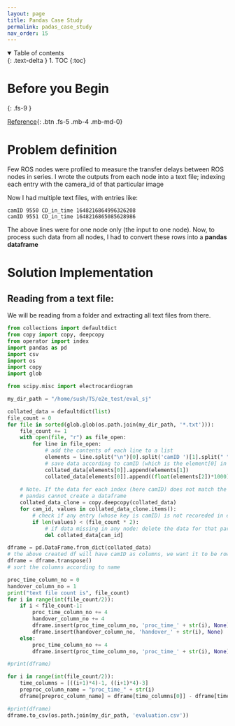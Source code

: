 ```yaml
---
layout: page
title: Pandas Case Study
permalink: padas_case_study
nav_order: 15
---
```


<details open markdown="block">
  <summary>
    Table of contents
  </summary>
  {: .text-delta }
1. TOC
{:toc}
</details>

# Before you Begin
{: .fs-9 }

[Reference](){: .btn .fs-5 .mb-4 .mb-md-0}

# Problem definition

Few ROS nodes were profiled to measure the transfer delays between ROS nodes in series. I wrote the outputs from each node into a text file; indexing each entry with the camera_id of that particular image

Now I had multiple text files, with entries like:
```
camID 9550 CD_in_time 1648216864996326208
camID 9551 CD_in_time 1648216865085628986
```

The above lines were for one node only (the input to one node). Now, to process such data from all nodes, I had to convert these rows into a **pandas dataframe**

# Solution Implementation

## Reading from a text file:

We will be reading from a folder and extracting all text files from there.

```python
from collections import defaultdict
from copy import copy, deepcopy
from operator import index
import pandas as pd
import csv
import os
import copy
import glob

from scipy.misc import electrocardiogram

my_dir_path = "/home/sush/TS/e2e_test/eval_sj"

collated_data = defaultdict(list)
file_count = 0
for file in sorted(glob.glob(os.path.join(my_dir_path, '*.txt'))):
    file_count += 1
    with open(file, "r") as file_open:
        for line in file_open:
            # add the contents of each line to a list
            elements = line.split("\n")[0].split('camID ')[1].split(" ")
            # save data according to camID (which is the element[0] in each line)
            collated_data[elements[0]].append(elements[1])
            collated_data[elements[0]].append((float(elements[2])*1000))
        
    # Note. If the data for each index (here camID) does not match the lenght of data in other datapoints, 
    # pandas cannot create a dataframe
    collated_data_clone = copy.deepcopy(collated_data)
    for cam_id, values in collated_data_clone.items():
        # check if any entry (whose key is camID) is not recoreded in each node
        if len(values) < (file_count * 2):
            # if data missing in any node: delete the data for that particular camID
            del collated_data[cam_id]

dframe = pd.DataFrame.from_dict(collated_data)
# the above created df will have camID as columns, we want it to be row-wise therefore transpose
dframe = dframe.transpose()
# sort the columns according to name

proc_time_column_no = 0
handover_column_no = 1
print("text file count is", file_count)
for i in range(int(file_count/2)):
    if i < file_count-1:
        proc_time_column_no += 4
        handover_column_no += 4
        dframe.insert(proc_time_column_no, 'proc_time_' + str(i), None)
        dframe.insert(handover_column_no, 'handover_' + str(i), None)
    else:
        proc_time_column_no += 4
        dframe.insert(proc_time_column_no, 'proc_time_' + str(i), None)

#print(dframe)

for i in range(int(file_count/2)):
    time_columns = [((i+1)*4)-1, ((i+1)*4)-3] 
    preproc_column_name = "proc_time_" + str(i)
    dframe[preproc_column_name] = dframe[time_columns[0]] - dframe[time_columns[1]]

#print(dframe)
dframe.to_csv(os.path.join(my_dir_path, 'evaluation.csv'))
```
